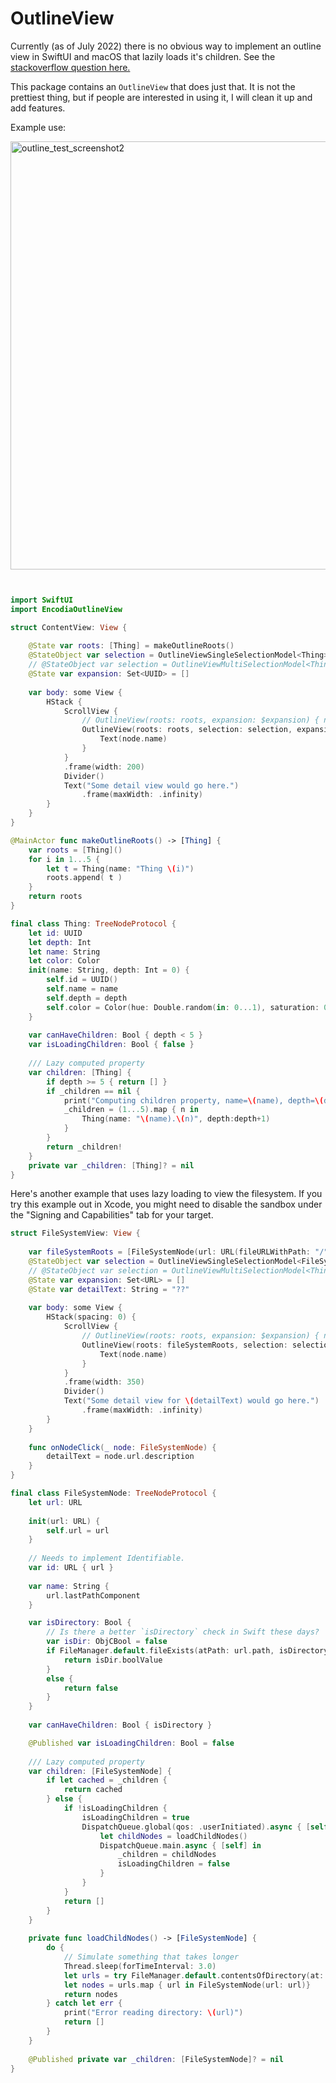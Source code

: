# OutlineView

Currently (as of July 2022) there is no obvious way to implement an outline view in SwiftUI and macOS that lazily loads it's children.
See the [stackoverflow question here.](https://stackoverflow.com/questions/64236386/how-to-make-swiftui-list-outlinegroup-lazy-for-use-with-large-trees-like-a-file)

This package contains an `OutlineView` that does just that. It is not the prettiest thing, but if people are interested in using it, I will clean it up and add features.

Example use:

<img width="685" alt="outline_test_screenshot2" src="https://user-images.githubusercontent.com/108823282/178790752-196e4b4b-14c2-4857-b42c-2bdcd4b18ffd.png">


```swift


import SwiftUI
import EncodiaOutlineView

struct ContentView: View {
    
    @State var roots: [Thing] = makeOutlineRoots()
    @StateObject var selection = OutlineViewSingleSelectionModel<Thing>()
    // @StateObject var selection = OutlineViewMultiSelectionModel<Thing>()
    @State var expansion: Set<UUID> = []
    
    var body: some View {
        HStack {
            ScrollView {
                // OutlineView(roots: roots, expansion: $expansion) { node in
                OutlineView(roots: roots, selection: selection, expansion: $expansion) { node in
                    Text(node.name)
                }
            }
            .frame(width: 200)
            Divider()
            Text("Some detail view would go here.")
                .frame(maxWidth: .infinity)
        }
    }
}

@MainActor func makeOutlineRoots() -> [Thing] {
    var roots = [Thing]()
    for i in 1...5 {
        let t = Thing(name: "Thing \(i)")
        roots.append( t )
    }
    return roots
}

final class Thing: TreeNodeProtocol {
    let id: UUID
    let depth: Int
    let name: String
    let color: Color
    init(name: String, depth: Int = 0) {
        self.id = UUID()
        self.name = name
        self.depth = depth
        self.color = Color(hue: Double.random(in: 0...1), saturation: 0.7, brightness: 0.7, opacity: 0.5)
    }
    
    var canHaveChildren: Bool { depth < 5 }
    var isLoadingChildren: Bool { false }
    
    /// Lazy computed property
    var children: [Thing] {
        if depth >= 5 { return [] }
        if _children == nil {
            print("Computing children property, name=\(name), depth=\(depth)")
            _children = (1...5).map { n in
                Thing(name: "\(name).\(n)", depth:depth+1)
            }
        }
        return _children!
    }
    private var _children: [Thing]? = nil
}


```

Here's another example that uses lazy loading to view the filesystem. If you try this example out in Xcode, you might need to disable the sandbox under the "Signing and Capabilities" tab for your target.


```swift
struct FileSystemView: View {
    
    var fileSystemRoots = [FileSystemNode(url: URL(fileURLWithPath: "/"))]
    @StateObject var selection = OutlineViewSingleSelectionModel<FileSystemNode>()
    // @StateObject var selection = OutlineViewMultiSelectionModel<Thing>()
    @State var expansion: Set<URL> = []
    @State var detailText: String = "??"
    
    var body: some View {
        HStack(spacing: 0) {
            ScrollView {
                // OutlineView(roots: roots, expansion: $expansion) { node in
                OutlineView(roots: fileSystemRoots, selection: selection, expansion: $expansion, onNodeClick: onNodeClick) { node in
                    Text(node.name)
                }
            }
            .frame(width: 350)
            Divider()
            Text("Some detail view for \(detailText) would go here.")
                .frame(maxWidth: .infinity)
        }
    }
    
    func onNodeClick(_ node: FileSystemNode) {
        detailText = node.url.description
    }
}

final class FileSystemNode: TreeNodeProtocol {
    let url: URL
    
    init(url: URL) {
        self.url = url
    }
    
    // Needs to implement Identifiable.
    var id: URL { url }
    
    var name: String {
        url.lastPathComponent
    }

    var isDirectory: Bool {
        // Is there a better `isDirectory` check in Swift these days?
        var isDir: ObjCBool = false
        if FileManager.default.fileExists(atPath: url.path, isDirectory: &isDir) {
            return isDir.boolValue
        }
        else {
            return false
        }
    }
    
    var canHaveChildren: Bool { isDirectory }

    @Published var isLoadingChildren: Bool = false
    
    /// Lazy computed property
    var children: [FileSystemNode] {
        if let cached = _children {
            return cached
        } else {
            if !isLoadingChildren {
                isLoadingChildren = true
                DispatchQueue.global(qos: .userInitiated).async { [self] in
                    let childNodes = loadChildNodes()
                    DispatchQueue.main.async { [self] in
                        _children = childNodes
                        isLoadingChildren = false
                    }
                }
            }
            return []
        }
    }
    
    private func loadChildNodes() -> [FileSystemNode] {
        do {
            // Simulate something that takes longer
            Thread.sleep(forTimeInterval: 3.0)
            let urls = try FileManager.default.contentsOfDirectory(at: url, includingPropertiesForKeys: [])            
            let nodes = urls.map { url in FileSystemNode(url: url)}
            return nodes
        } catch let err {
            print("Error reading directory: \(url)")
            return []
        }
    }
    
    @Published private var _children: [FileSystemNode]? = nil
}
```

```
